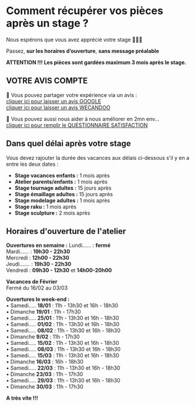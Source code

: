 # Comment récupérer vos pièces après un stage ?

Nous espérons que vous avez apprécié votre stage 🙏🙏🙏   

Passez, **sur les horaires d’ouverture**, **sans message préalable**   

**ATTENTION !!! Les pièces sont gardées maximum 3 mois après le stage.**   



## VOTRE AVIS COMPTE

🙏 Vous pouvez partager votre expérience via un avis :     
[cliquer ici pour laisser un avis GOOGLE](https://g.page/fansdeterre/review?gm)   
[cliquer ici pour laisser un avis WECANDOO](https://wecandoo.fr/atelier/initiation-ceramique-tour-decor-emaillage)  

🙏 Vous pouvez aussi nous aider à nous améliorer en 2mn env...   
[cliquer ici pour remplir le QUESTIONNAIRE SATISFACTION](https://forms.office.com/r/ZMh5YtCtj7)
 
 
## Dans quel délai après votre stage  

Vous devez rajouter la durée des vacances aux délais ci-dessous s'il y en a entre les deux dates :  
- **Stage vacances enfants :** 1 mois après 
- **Atelier parents/enfants :** 1 mois après 
- **Stage tournage adultes :** 15 jours après 
- **Stage émaillage adultes :** 15 jours après 
- **Stage modelage adultes :** 1 mois après 
- **Stage raku :** 1 mois après 
- **Stage sculpture :**  2 mois après  
  

## Horaires d'ouverture de l'atelier      

**Ouvertures en semaine :**
Lundi...... : **fermé**   
Mardi...... : **19h30 - 22h30**   
Mercredi : **12h00 - 22h30**   
Jeudi....... : **19h30 - 22h30**   
Vendredi : **09h30 - 12h30** et **14h00-20h00**   

**Vacances de Février**   
Fermé du 16/02 au 03/03   

**Ouvertures le week-end :**   
• Samedi..... **18/01** : 11h - 13h30 et 16h - 18h30   
• Dimanche **19/01** : 11h - 17h30   
• Samedi..... **25/01** : 11h - 13h30 et 16h - 18h30   
• Samedi..... **01/02** : 11h - 13h30 et 16h - 18h30   
• Samedi..... **08/02** : 11h - 13h30 et 16h - 18h30   
• Dimanche **9/02** : 11h - 17h30   
• Samedi..... **15/02** : 11h - 13h30 et 16h - 18h30   
• Samedi..... **08/03** : 11h - 13h30 et 16h - 18h30   
• Samedi..... **15/03** : 11h - 13h30 et 16h - 18h30   
• Dimanche **16/03** : 16h - 18h30   
• Samedi..... **22/03** : 11h - 13h30 et 16h - 18h30   
• Dimanche **23/03** : 11h - 17h30   
• Samedi..... **29/03** : 11h - 13h30 et 16h - 18h30   
• Dimanche **30/03** : 11h - 17h30    
  
   
**A très vite !!!**

  

 
 

